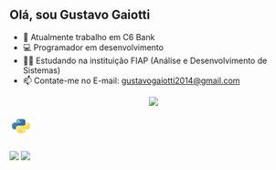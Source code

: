 ## Olá, sou Gustavo Gaiotti

- 🏦 Atualmente trabalho em C6 Bank
- 💻 Programador em desenvolvimento
- 👨‍🎓 Estudando na instituição FIAP (Análise e Desenvolvimento de Sistemas)
- 📫 Contate-me no E-mail: gustavogaiotti2014@gmail.com  

<div align="center">
  <a href="https://github.com/GusGaiotti">
  <img height="180em" src="https://github-readme-stats.vercel.app/api/top-langs/?username=gusgaiotti&layout=compact&langs_count=7&theme=dark"/>
</div>

  <div style="display: inline_block"><br>
  <img align="center" alt="Gus-Python" height="30" width="40" src="https://raw.githubusercontent.com/devicons/devicon/master/icons/python/python-original.svg">
</div>
  
  ##
  
  <div> 
  
  <a href = "mailto:gustavogaiotti2014@gmail.com"><img src="https://img.shields.io/badge/-Gmail-%23333?style=for-the-badge&logo=gmail&logoColor=white" target="_blank"></a>
  <a href="https://www.linkedin.com/in/gustavogaiotti/" target="_blank"><img src="https://img.shields.io/badge/-LinkedIn-%230077B5?style=for-the-badge&logo=linkedin&logoColor=white" target="_blank"></a> 

</div>
